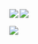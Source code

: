 <a href="https://github.com/anuraghazra/github-readme-stats">
  <img align="left" src="https://github-readme-stats.vercel.app/api?username=oreo2990&count_private=true&show_icons=true" />
</a>
<a href="https://github.com/anuraghazra/github-readme-stats">
  <img align="left" src="https://github-readme-stats.vercel.app/api/top-langs/?username=oreo2990" />
</a>

<br>

![](https://komarev.com/ghpvc/?username=oreo2990&color=green)
